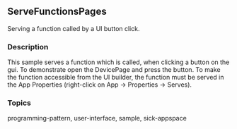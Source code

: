 ## ServeFunctionsPages

Serving a function called by a UI button click.

### Description

This sample serves a function which is called, when clicking a button on the gui.
To demonstrate open the DevicePage and press the button.
To make the function accessible from the UI builder, the function must be served in the
App Properties (right-click on App -> Properties -> Serves).

### Topics

programming-pattern, user-interface, sample, sick-appspace